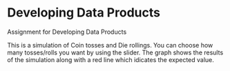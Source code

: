 # Developing Data Products
Assignment for Developing Data Products

This is a simulation of Coin tosses and Die rollings.  You can choose how many tosses/rolls you want by using the slider.  The graph shows the results of the simulation along with a red line which idicates the expected value.

